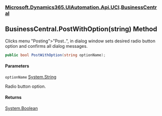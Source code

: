 ### [Microsoft.Dynamics365.UIAutomation.Api.UCI](Microsoft.Dynamics365.UIAutomation.Api.UCI.md 'Microsoft.Dynamics365.UIAutomation.Api.UCI').[BusinessCentral](BusinessCentral.md 'Microsoft.Dynamics365.UIAutomation.Api.UCI.BusinessCentral')

## BusinessCentral.PostWithOption(string) Method

Clicks menu "Posting">"Post..", in dialog window sets desired radio button option and confirms all dialog messages.

```csharp
public bool PostWithOption(string optionName);
```
#### Parameters

<a name='Microsoft.Dynamics365.UIAutomation.Api.UCI.BusinessCentral.PostWithOption(string).optionName'></a>

`optionName` [System.String](https://docs.microsoft.com/en-us/dotnet/api/System.String 'System.String')

Radio button option.

#### Returns
[System.Boolean](https://docs.microsoft.com/en-us/dotnet/api/System.Boolean 'System.Boolean')